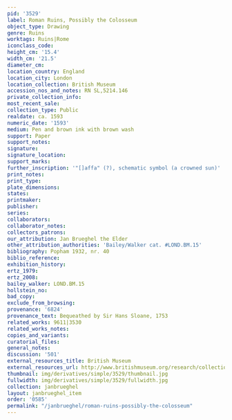 ```yaml
---
pid: '3529'
label: Roman Ruins, Possibly the Colosseum
object_type: Drawing
genre: Ruins
worktags: Ruins|Rome
iconclass_code:
height_cm: '15.4'
width_cm: '21.5'
diameter_cm:
location_country: England
location_city: London
location_collection: British Museum
accession_nos_and_notes: RN SL,5214.146
private_collection_info:
most_recent_sale:
collection_type: Public
realdate: ca. 1593
numeric_date: '1593'
medium: Pen and brown ink with brown wash
support: Paper
support_notes:
signature:
signature_location:
support_marks:
further_inscription: '"[]affa" (?), schematic symbol (a crowned sun)'
print_notes:
print_type:
plate_dimensions:
states:
printmaker:
publisher:
series:
collaborators:
collaborator_notes:
collectors_patrons:
our_attribution: Jan Brueghel the Elder
other_attribution_authorities: 'Bailey/Walker cat. #LOND.BM.15'
bibliography: Popham 1932, nr. 40
biblio_reference:
exhibition_history:
ertz_1979:
ertz_2008:
bailey_walker: LOND.BM.15
hollstein_no:
bad_copy:
exclude_from_browsing:
provenance: '6824'
provenance_text: Bequeathed by Sir Hans Sloane, 1753
related_works: 9611|3530
related_works_notes:
copies_and_variants:
curatorial_files:
general_notes:
discussion: '501'
external_resources_title: British Museum
external_resources_url: http://www.britishmuseum.org/research/collection_online/collection_object_details.aspx
thumbnail: img/derivatives/simple/3529/thumbnail.jpg
fullwidth: img/derivatives/simple/3529/fullwidth.jpg
collection: janbrueghel
layout: janbrueghel_item
order: '0585'
permalink: "/janbrueghel/roman-ruins-possibly-the-colosseum"
---
```

